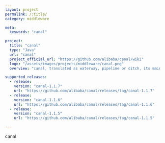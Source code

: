 ```yaml
---
layout: project
permalink: /:title/
category: middleware

meta:
  keywords: "canal"

project:
  title: "canal"
  type: "Java"
  url: "canal"
  project_official_url: "https://github.com/alibaba/canal/wiki"
  logo: "/assets/images/projects/middleware/canal.png"
  overview: "canal, translated as waterway, pipeline or ditch, its main purpose is to provide incremental data subscription and consumption based on MySQL database incremental log analysis."

supported_releases:
  - release:
    version: "canal-1.1.7"
    url: "https://github.com/alibaba/canal/releases/tag/canal-1.1.7"
  - release:
    version: "canal-1.1.6"
    url: "https://github.com/alibaba/canal/releases/tag/canal-1.1.6"
  - release:
    version: "canal-1.1.5"
    url: "https://github.com/alibaba/canal/releases/tag/canal-1.1.5"

---
```


<p>canal</p>
